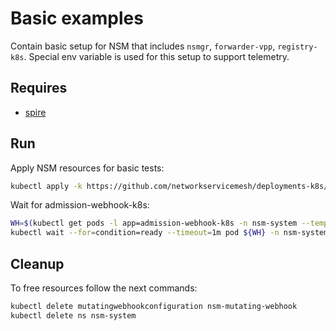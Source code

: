 # Basic examples

Contain basic setup for NSM that includes `nsmgr`, `forwarder-vpp`, `registry-k8s`.
Special env variable is used for this setup to support telemetry.

## Requires

- [spire](../../spire/single_cluster)

## Run

Apply NSM resources for basic tests:

```bash
kubectl apply -k https://github.com/networkservicemesh/deployments-k8s/examples/observability/nsm_system?ref=86dd8c427b05dae760f564b724272b642c495f25
```

Wait for admission-webhook-k8s:

```bash
WH=$(kubectl get pods -l app=admission-webhook-k8s -n nsm-system --template '{{range .items}}{{.metadata.name}}{{"\n"}}{{end}}')
kubectl wait --for=condition=ready --timeout=1m pod ${WH} -n nsm-system
```

## Cleanup

To free resources follow the next commands:

```bash
kubectl delete mutatingwebhookconfiguration nsm-mutating-webhook
kubectl delete ns nsm-system
```

